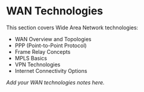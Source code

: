# WAN Technologies

This section covers Wide Area Network technologies:

- WAN Overview and Topologies
- PPP (Point-to-Point Protocol)
- Frame Relay Concepts
- MPLS Basics
- VPN Technologies
- Internet Connectivity Options

*Add your WAN technologies notes here.*
